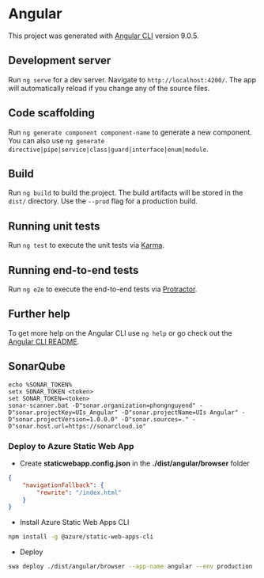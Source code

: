 # Angular

This project was generated with [Angular CLI](https://github.com/angular/angular-cli) version 9.0.5.

## Development server

Run `ng serve` for a dev server. Navigate to `http://localhost:4200/`. The app will automatically reload if you change any of the source files.

## Code scaffolding

Run `ng generate component component-name` to generate a new component. You can also use `ng generate directive|pipe|service|class|guard|interface|enum|module`.

## Build

Run `ng build` to build the project. The build artifacts will be stored in the `dist/` directory. Use the `--prod` flag for a production build.

## Running unit tests

Run `ng test` to execute the unit tests via [Karma](https://karma-runner.github.io).

## Running end-to-end tests

Run `ng e2e` to execute the end-to-end tests via [Protractor](http://www.protractortest.org/).

## Further help

To get more help on the Angular CLI use `ng help` or go check out the [Angular CLI README](https://github.com/angular/angular-cli/blob/master/README.md).

## SonarQube

```
echo %SONAR_TOKEN%
setx SONAR_TOKEN <token>
set SONAR_TOKEN=<token>
sonar-scanner.bat -D"sonar.organization=phongnguyend" -D"sonar.projectKey=UIs_Angular" -D"sonar.projectName=UIs Angular" -D"sonar.projectVersion=1.0.0.0" -D"sonar.sources=." -D"sonar.host.url=https://sonarcloud.io"
```

### Deploy to Azure Static Web App
- Create **staticwebapp.config.json** in the **./dist/angular/browser** folder
```json
{
    "navigationFallback": {
        "rewrite": "/index.html"
    }
}
```
- Install Azure Static Web Apps CLI
```bash
npm install -g @azure/static-web-apps-cli
```
- Deploy
```bash
swa deploy ./dist/angular/browser --app-name angular --env production
```
